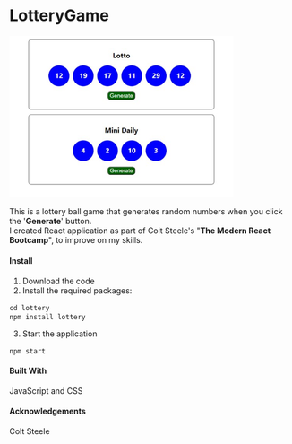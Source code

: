 # LotteryGame


<img src= "https://github.com/CLovina/LotteryGame/blob/4dd9a0869b2df127951758172d4546f27f66085c/Lotto%20Balls%20.jpg" alt="Lotto Balls" width= 400px> 

This is a lottery ball game that generates random numbers when you click the '__Generate__' button.  
I created React application as part of Colt Steele's "__The Modern React Bootcamp__", to improve on my skills. 


#### Install
1. Download the code 
2. Install the required packages:
```console
cd lottery
npm install lottery
```
3. Start the application 
```console
npm start
```

#### Built With 
JavaScript and CSS

#### Acknowledgements 
Colt Steele 
